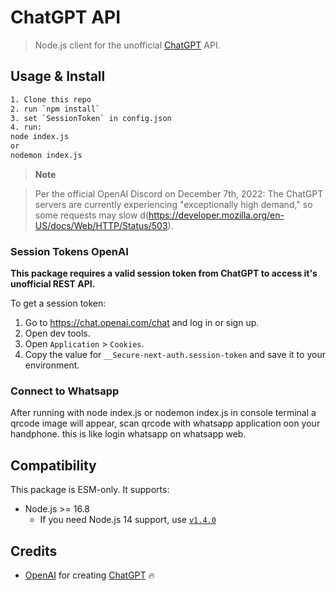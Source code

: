 # ChatGPT API <!-- omit in toc -->

> Node.js client for the unofficial [ChatGPT](https://openai.com/blog/chatgpt/) API.

## Usage & Install

```bash
1. Clone this repo
2. run `npm install`
3. set `SessionToken` in config.json
4. run:
node index.js
or
nodemon index.js
```

> **Note**

> Per the official OpenAI Discord on December 7th, 2022: The ChatGPT servers are currently experiencing "exceptionally high demand," so some requests may slow d(https://developer.mozilla.org/en-US/docs/Web/HTTP/Status/503).

### Session Tokens OpenAI

**This package requires a valid session token from ChatGPT to access it's unofficial REST API.**

To get a session token:

1. Go to https://chat.openai.com/chat and log in or sign up.
2. Open dev tools.
3. Open `Application` > `Cookies`.
4. Copy the value for `__Secure-next-auth.session-token` and save it to your environment.

### Connect to Whatsapp

After running with node index.js or nodemon index.js
in console terminal a qrcode image will appear, scan qrcode with whatsapp application oon your handphone.
this is like login whatsapp on whatsapp web.

## Compatibility

This package is ESM-only. It supports:

- Node.js >= 16.8
  - If you need Node.js 14 support, use [`v1.4.0`](https://github.com/transitive-bullshit/chatgpt-api/releases/tag/v1.4.0)

## Credits

- [OpenAI](https://openai.com) for creating [ChatGPT](https://openai.com/blog/chatgpt/) 🔥

